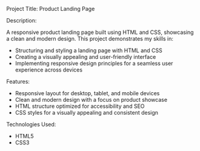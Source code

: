 Project Title: Product Landing Page

Description:

A responsive product landing page built using HTML and CSS, showcasing a clean and modern design. This project demonstrates my skills in:

- Structuring and styling a landing page with HTML and CSS
- Creating a visually appealing and user-friendly interface
- Implementing responsive design principles for a seamless user experience across devices

Features:

- Responsive layout for desktop, tablet, and mobile devices
- Clean and modern design with a focus on product showcase
- HTML structure optimized for accessibility and SEO
- CSS styles for a visually appealing and consistent design

Technologies Used:

- HTML5
- CSS3
